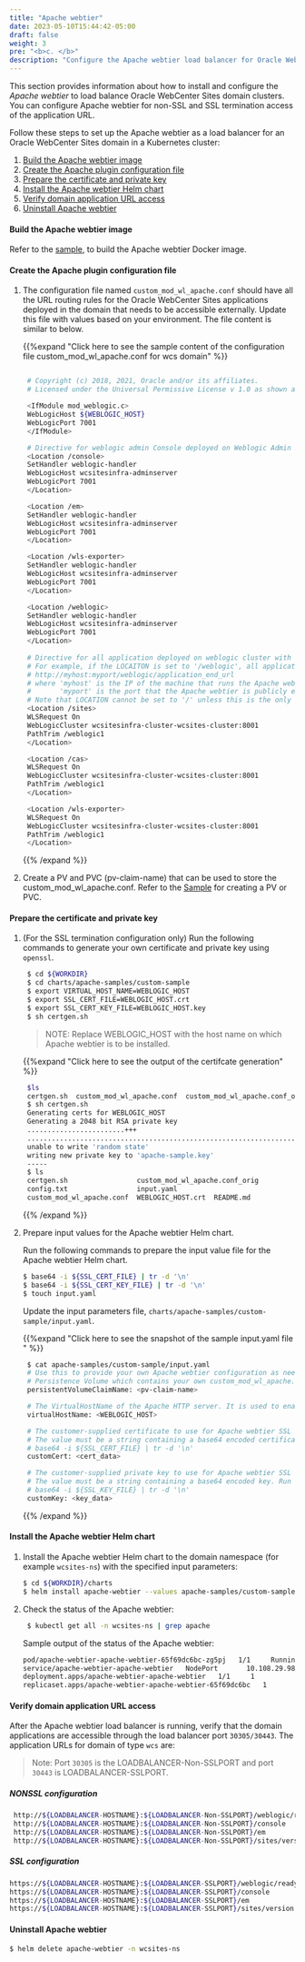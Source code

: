 ```yaml
---
title: "Apache webtier"
date: 2023-05-10T15:44:42-05:00
draft: false
weight: 3
pre: "<b>c. </b>"
description: "Configure the Apache webtier load balancer for Oracle WebCenter Sites domains."
---
```


This section provides information about how to install and configure the *Apache webtier* to load balance Oracle WebCenter Sites domain clusters. You can configure Apache webtier for non-SSL and SSL termination access of the application URL.

Follow these steps to set up the Apache webtier as a load balancer for an Oracle WebCenter Sites domain in a Kubernetes cluster:

  1. [Build the Apache webtier image](#build-the-apache-webtier-image)
  1. [Create the Apache plugin configuration file](#create-the-apache-plugin-configuration-file)
  1. [Prepare the certificate and private key](#prepare-the-certificate-and-private-key)
  1. [Install the Apache webtier Helm chart](#install-the-apache-webtier-helm-chart)
  1. [Verify domain application URL access](#verify-domain-application-url-access)
  1. [Uninstall Apache webtier](#uninstall-apache-webtier)

#### Build the Apache webtier image

Refer to the [sample](https://github.com/oracle/docker-images/tree/main/OracleWebLogic/samples/12213-webtier-apache), to build the Apache webtier Docker image.

#### Create the Apache plugin configuration file

1. The configuration file named `custom_mod_wl_apache.conf` should have all the URL routing rules for the Oracle WebCenter Sites applications deployed in the domain that needs to be accessible externally. Update this file with values based on your environment. The file content is similar to below.


   {{%expand "Click here to see the sample content of the configuration file custom_mod_wl_apache.conf for wcs domain" %}}
   ```bash

    # Copyright (c) 2018, 2021, Oracle and/or its affiliates.
	# Licensed under the Universal Permissive License v 1.0 as shown at https://oss.oracle.com/licenses/upl.

	<IfModule mod_weblogic.c>
	WebLogicHost ${WEBLOGIC_HOST}
	WebLogicPort 7001
	</IfModule>

	# Directive for weblogic admin Console deployed on Weblogic Admin Server
	<Location /console>
	SetHandler weblogic-handler
	WebLogicHost wcsitesinfra-adminserver
	WebLogicPort 7001
	</Location>

	<Location /em>
	SetHandler weblogic-handler
	WebLogicHost wcsitesinfra-adminserver
	WebLogicPort 7001
	</Location>

	<Location /wls-exporter>
	SetHandler weblogic-handler
	WebLogicHost wcsitesinfra-adminserver
	WebLogicPort 7001
	</Location>

	<Location /weblogic>
	SetHandler weblogic-handler
	WebLogicHost wcsitesinfra-adminserver
	WebLogicPort 7001
	</Location>
	 
	# Directive for all application deployed on weblogic cluster with a prepath defined by LOCATION variable
	# For example, if the LOCAITON is set to '/weblogic', all applications deployed on the cluster can be accessed via 
	# http://myhost:myport/weblogic/application_end_url
	# where 'myhost' is the IP of the machine that runs the Apache webtier, and 
	#       'myport' is the port that the Apache webtier is publicly exposed to.
	# Note that LOCATION cannot be set to '/' unless this is the only Location module configured.
	<Location /sites>
	WLSRequest On
	WebLogicCluster wcsitesinfra-cluster-wcsites-cluster:8001
	PathTrim /weblogic1
	</Location>

	<Location /cas>
	WLSRequest On
	WebLogicCluster wcsitesinfra-cluster-wcsites-cluster:8001
	PathTrim /weblogic1
	</Location>

	<Location /wls-exporter>
	WLSRequest On
	WebLogicCluster wcsitesinfra-cluster-wcsites-cluster:8001
	PathTrim /weblogic1
	</Location>
   ```

   {{% /expand %}}

1. Create a PV and PVC (pv-claim-name) that can be used to store the custom_mod_wl_apache.conf. Refer to the [Sample](https://github.com/oracle/weblogic-kubernetes-operator/blob/v4.0.6/kubernetes/samples/scripts/create-weblogic-domain-pv-pvc/README.md) for creating a PV or PVC.

#### Prepare the certificate and private key

1. (For the SSL termination configuration only) Run the following commands to generate your own certificate and private key using `openssl`.

      ```bash     
       $ cd ${WORKDIR}
       $ cd charts/apache-samples/custom-sample
       $ export VIRTUAL_HOST_NAME=WEBLOGIC_HOST
       $ export SSL_CERT_FILE=WEBLOGIC_HOST.crt
       $ export SSL_CERT_KEY_FILE=WEBLOGIC_HOST.key
       $ sh certgen.sh
    ```
    > NOTE: Replace WEBLOGIC_HOST with the host name on which Apache webtier is to be installed.

   {{%expand "Click here to see the output of the certifcate generation" %}}
   ```bash
    $ls
    certgen.sh  custom_mod_wl_apache.conf  custom_mod_wl_apache.conf_orig  input.yaml  README.md
    $ sh certgen.sh
    Generating certs for WEBLOGIC_HOST
    Generating a 2048 bit RSA private key
    ........................+++
    .......................................................................+++
    unable to write 'random state'
    writing new private key to 'apache-sample.key'
    -----
    $ ls
    certgen.sh                 custom_mod_wl_apache.conf_orig                             WEBLOGIC_HOST.info
    config.txt                 input.yaml                                                 WEBLOGIC_HOST.key
    custom_mod_wl_apache.conf  WEBLOGIC_HOST.crt  README.md
   ```
   {{% /expand %}}

1. Prepare input values for the Apache webtier Helm chart.

    Run the following commands to prepare the input value file for the Apache webtier Helm chart.

    ```bash
    $ base64 -i ${SSL_CERT_FILE} | tr -d '\n'
    $ base64 -i ${SSL_CERT_KEY_FILE} | tr -d '\n'
    $ touch input.yaml
    ```

    Update the input parameters file, `charts/apache-samples/custom-sample/input.yaml`.

   {{%expand "Click here to see the snapshot of the sample input.yaml file " %}}
   ```bash
    $ cat apache-samples/custom-sample/input.yaml
    # Use this to provide your own Apache webtier configuration as needed; simply define this
    # Persistence Volume which contains your own custom_mod_wl_apache.conf file.
    persistentVolumeClaimName: <pv-claim-name>

    # The VirtualHostName of the Apache HTTP server. It is used to enable custom SSL configuration.
    virtualHostName: <WEBLOGIC_HOST>

    # The customer-supplied certificate to use for Apache webtier SSL configuration.
    # The value must be a string containing a base64 encoded certificate. Run following command to get it.
    # base64 -i ${SSL_CERT_FILE} | tr -d '\n'
    customCert: <cert_data>

    # The customer-supplied private key to use for Apache webtier SSL configuration.
    # The value must be a string containing a base64 encoded key. Run following command to get it.
    # base64 -i ${SSL_KEY_FILE} | tr -d '\n'
    customKey: <key_data>
   ```
   {{% /expand %}}

#### Install the Apache webtier Helm chart

1. Install the Apache webtier Helm chart to the domain namespace (for example `wcsites-ns`) with the specified input parameters:

   ```bash
   $ cd ${WORKDIR}/charts
   $ helm install apache-webtier --values apache-samples/custom-sample/input.yaml --namespace wcsites-ns apache-webtier --set image=oracle/apache:12.2.1.3
   ```

1. Check the status of the Apache webtier:

   ```bash
    $ kubectl get all -n wcsites-ns | grep apache
   ```

   Sample output of the status of the Apache webtier:
   ```bash
   pod/apache-webtier-apache-webtier-65f69dc6bc-zg5pj   1/1     Running     0          22h
   service/apache-webtier-apache-webtier   NodePort       10.108.29.98     <none>        80:30305/TCP,4433:30443/TCP   22h
   deployment.apps/apache-webtier-apache-webtier   1/1     1            1           22h
   replicaset.apps/apache-webtier-apache-webtier-65f69dc6bc   1         1         1       22h
   ```

#### Verify domain application URL access

After the Apache webtier load balancer is running, verify that the domain applications are accessible through the load balancer port `30305/30443`. The application URLs for domain of type `wcs` are:

> Note: Port `30305` is the LOADBALANCER-Non-SSLPORT and port `30443` is LOADBALANCER-SSLPORT.

##### NONSSL configuration  

   ```bash
    http://${LOADBALANCER-HOSTNAME}:${LOADBALANCER-Non-SSLPORT}/weblogic/ready
    http://${LOADBALANCER-HOSTNAME}:${LOADBALANCER-Non-SSLPORT}/console
    http://${LOADBALANCER-HOSTNAME}:${LOADBALANCER-Non-SSLPORT}/em
    http://${LOADBALANCER-HOSTNAME}:${LOADBALANCER-Non-SSLPORT}/sites/version.jsp
   ```

##### SSL configuration

   ```bash
   https://${LOADBALANCER-HOSTNAME}:${LOADBALANCER-SSLPORT}/weblogic/ready
   https://${LOADBALANCER-HOSTNAME}:${LOADBALANCER-SSLPORT}/console
   https://${LOADBALANCER-HOSTNAME}:${LOADBALANCER-SSLPORT}/em
   https://${LOADBALANCER-HOSTNAME}:${LOADBALANCER-SSLPORT}/sites/version.jsp
   ```

#### Uninstall Apache webtier

   ```bash
   $ helm delete apache-webtier -n wcsites-ns
   ```
